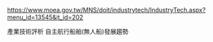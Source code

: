 
https://www.moea.gov.tw/MNS/doit/industrytech/IndustryTech.aspx?menu_id=13545&it_id=202

產業技術評析
自主航行船舶(無人船)發展趨勢